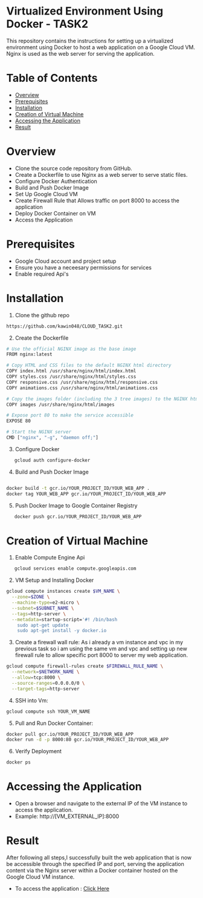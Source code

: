 # Virtualized Environment Using Docker - TASK2
This repository contains the instructions for setting up a virtualized environment using Docker to host a web application on a Google Cloud VM. Nginx is used as the web server for serving the application.

# Table of Contents
- [Overview](https://github.com/kawin048/CLOUD_TASK2/blob/main/README.md#overview)
- [Prerequisites](https://github.com/kawin048/CLOUD_TASK2/blob/main/README.md#prerequisites)
- [Installation](https://github.com/kawin048/CLOUD_TASK2/blob/main/README.md#installation)
- [Creation of Virtual Machine](https://github.com/kawin048/CLOUD_TASK2/blob/main/README.md#creation-of-virtual-machine)
- [Accessing the Application](https://github.com/kawin048/CLOUD_TASK2/blob/main/README.md#accessing-the-application)
- [Result](https://github.com/kawin048/CLOUD_TASK2/blob/main/README.md#result)

# Overview 
- Clone the source code repository from GitHub.
- Create a Dockerfile to use Nginx as a web server to serve static files.
- Configure Docker Authentication
- Build and Push Docker Image
- Set Up Google Cloud VM
- Create Firewall Rule that Allows traffic on port 8000 to access the application
- Deploy Docker Container on VM
- Access the Application

# Prerequisites
- Google Cloud account and project setup
- Ensure you have a neceesary permissions for services
- Enable required Api's

# Installation

1. Clone the github repo
```bash
https://github.com/kawin048/CLOUD_TASK2.git
```
2. Create the Dockerfile

```bash
# Use the official NGINX image as the base image
FROM nginx:latest

# Copy HTML and CSS files to the default NGINX html directory
COPY index.html /usr/share/nginx/html/index.html
COPY styles.css /usr/share/nginx/html/styles.css
COPY responsive.css /usr/share/nginx/html/responsive.css
COPY animations.css /usr/share/nginx/html/animations.css

# Copy the images folder (including the 3 tree images) to the NGINX html directory
COPY images /usr/share/nginx/html/images

# Expose port 80 to make the service accessible
EXPOSE 80

# Start the NGINX server
CMD ["nginx", "-g", "daemon off;"]

```
3. Configure Docker
   
```bash
   gcloud auth configure-docker
```
 
4. Build and Push Docker Image

```bash

docker build -t gcr.io/YOUR_PROJECT_ID/YOUR_WEB_APP .
docker tag YOUR_WEB_APP gcr.io/YOUR_PROJECT_ID/YOUR_WEB_APP

```
5. Push Docker Image to Google Container Registry
```bash
   docker push gcr.io/YOUR_PROJECT_ID/YOUR_WEB_APP
```
# Creation of Virtual Machine

1. Enable Compute Engine Api

```bash
   gcloud services enable compute.googleapis.com
```
 
2. VM Setup and Installing Docker
   
```bash
gcloud compute instances create $VM_NAME \
  --zone=$ZONE \
  --machine-type=e2-micro \
  --subnet=$SUBNET_NAME \
  --tags=http-server \
  --metadata=startup-script='#! /bin/bash
    sudo apt-get update
    sudo apt-get install -y docker.io
```
3. Create a firewall wall rule:
As i already a vm instance and vpc in my previous task so i am using the same vm and vpc and setting up new firewall rule to allow specific port 8000 to server my web application.

```bash
gcloud compute firewall-rules create $FIREWALL_RULE_NAME \
  --network=$NETWORK_NAME \
  --allow=tcp:8000 \
  --source-ranges=0.0.0.0/0 \
  --target-tags=http-server
```
4. SSH into Vm:
```bash
gcloud compute ssh YOUR_VM_NAME
```
5. Pull and Run Docker Container:
```bash
docker pull gcr.io/YOUR_PROJECT_ID/YOUR_WEB_APP
docker run -d -p 8000:80 gcr.io/YOUR_PROJECT_ID/YOUR_WEB_APP
```
6. Verify Deployment
```bash
docker ps
```
# Accessing the Application
- Open a browser and navigate to the external IP of the VM instance to access the application.
- Example: http://[VM_EXTERNAL_IP]:8000

# Result 
After following all steps,I successfully built the web application that is  now be accessible through the specified IP and port, serving the application content via the Nginx server within a Docker container hosted on the Google Cloud VM instance.
- To access the application : [Click Here](34.172.35.91:8000)
  

  



 




